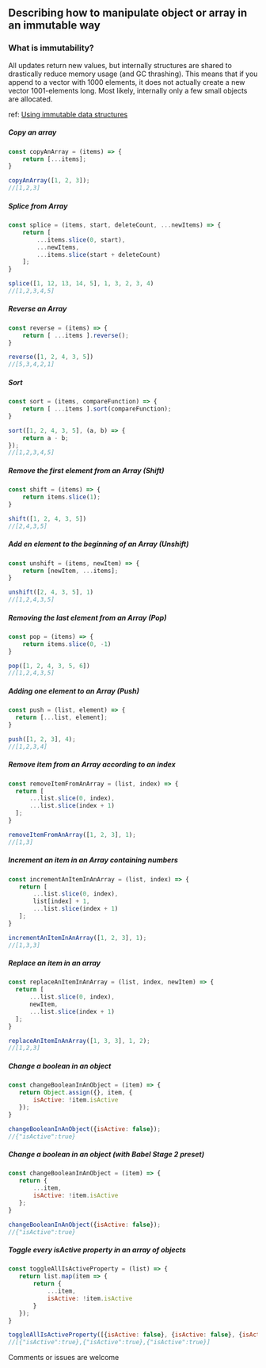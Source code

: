 ## Describing how to manipulate object or array in an immutable way 

### What is immutability?
All updates return new values, but internally structures are shared to drastically reduce memory usage (and GC thrashing). This means that if you append to a vector with 1000 elements, it does not actually create a new vector 1001-elements long. Most likely, internally only a few small objects are allocated.

ref: [Using immutable data structures](http://jlongster.com/Using-Immutable-Data-Structures-in-JavaScript#Immutable.js)

##### Copy an array
```js
const copyAnArray = (items) => {
	return [...items];
}

copyAnArray([1, 2, 3]);
//[1,2,3]
```

##### Splice from Array
```js
const splice = (items, start, deleteCount, ...newItems) => {
	return [
		...items.slice(0, start), 
		...newItems, 
		...items.slice(start + deleteCount)
	];
}

splice([1, 12, 13, 14, 5], 1, 3, 2, 3, 4)
//[1,2,3,4,5]
```

##### Reverse an Array
```js
const reverse = (items) => {
	return [ ...items ].reverse();
}

reverse([1, 2, 4, 3, 5])
//[5,3,4,2,1] 
```



##### Sort
```js
const sort = (items, compareFunction) => {
	return [ ...items ].sort(compareFunction);
}

sort([1, 2, 4, 3, 5], (a, b) => {
	return a - b;
});
//[1,2,3,4,5]
```

##### Remove the first element from an Array (Shift)
```js
const shift = (items) => {
	return items.slice(1);
}

shift([1, 2, 4, 3, 5])
//[2,4,3,5]
```

##### Add en element to the beginning of an Array (Unshift)
```js
const unshift = (items, newItem) => {
	return [newItem, ...items];
}

unshift([2, 4, 3, 5], 1)
//[1,2,4,3,5]
```

##### Removing the last element from an Array (Pop)
```js
const pop = (items) => {
	return items.slice(0, -1)     
}

pop([1, 2, 4, 3, 5, 6])
//[1,2,4,3,5]
```

##### Adding one element to an Array (Push)
  ```js
const push = (list, element) => {
	return [...list, element];
}

push([1, 2, 3], 4);
//[1,2,3,4] 
```

##### Remove item from an Array according to an index
  ```js
const removeItemFromAnArray = (list, index) => {
	return [
		...list.slice(0, index),
		...list.slice(index + 1)
	];
}

removeItemFromAnArray([1, 2, 3], 1);
//[1,3]
```

##### Increment an item in an Array containing numbers
 ```js
const incrementAnItemInAnArray = (list, index) => {
	return [
		...list.slice(0, index),
		list[index] + 1,
		...list.slice(index + 1)
	];
}

incrementAnItemInAnArray([1, 2, 3], 1);
//[1,3,3]
```

##### Replace an item in an array 
  ```js
const replaceAnItemInAnArray = (list, index, newItem) => {
	return [
		...list.slice(0, index),
		newItem,
		...list.slice(index + 1)
	];
}

replaceAnItemInAnArray([1, 3, 3], 1, 2);
//[1,2,3] 
```

##### Change a boolean in an object
 ```js
const changeBooleanInAnObject = (item) => {
	return Object.assign({}, item, {
		isActive: !item.isActive
	});
}

changeBooleanInAnObject({isActive: false});
//{"isActive":true} 
```

##### Change a boolean in an object (with Babel Stage 2 preset)
 ```js
const changeBooleanInAnObject = (item) => {
	return {
		...item,
		isActive: !item.isActive
	};
}

changeBooleanInAnObject({isActive: false});
//{"isActive":true} 
```

#####  Toggle every isActive property in an array of objects
 ```js
const toggleAllIsActiveProperty = (list) => {
	return list.map(item => {
		return {
			...item,
			isActive: !item.isActive
		}
	});
}

toggleAllIsActiveProperty([{isActive: false}, {isActive: false}, {isActive: false}]);
//[{"isActive":true},{"isActive":true},{"isActive":true}]
```

Comments or issues are welcome